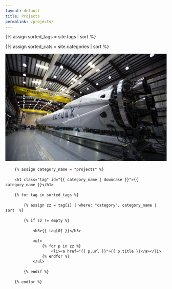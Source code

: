```yaml
---
layout: default
title: Projects
permalink: /projects/
---
```


{% assign sorted_tags = site.tags | sort %}

{% assign sorted_cats = site.categories | sort %}

<img src="/img/rocket.jpg" />

<div class="posts">
    

        {% assign category_name = "projects" %}

        <h1 class="tag" id="{{ category_name | downcase }}">{{ category_name }}</h1>

        {% for tag in sorted_tags %}

            {% assign zz = tag[1] | where: "category", category_name | sort  %}
            
            {% if zz != empty %}
                
                <h3>{{ tag[0] }}</h3>

                <ul>
                    {% for p in zz %}
                        <li><a href="{{ p.url }}">{{ p.title }}</a></li>
                    {% endfor %}
                </ul>

            {% endif %}
        
        {% endfor %}





</div>

